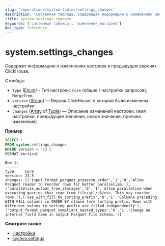 ```yaml
---
slug: '/operations/system-tables/settings_changes'
description: 'Системная таблица, содержащая информацию о изменениях настроек в предыдущих'
title: system.settings_changes
keywords: ['системная таблица', 'изменения_настроек']
doc_type: reference
---
```

# system.settings_changes

Содержит информацию о изменениях настроек в предыдущих версиях ClickHouse.

Столбцы:

- `type` ([Enum](../../sql-reference/data-types/enum.md)) - Тип настроек: `Core` (общие / настройки запросов), `MergeTree`.
- `version` ([String](../../sql-reference/data-types/string.md)) — Версия ClickHouse, в которой были изменены настройки
- `changes` ([Array](../../sql-reference/data-types/array.md) of [Tuple](../../sql-reference/data-types/tuple.md)) — Описание изменений настроек: (имя настройки, предыдущее значение, новое значение, причина изменения)

**Пример**

```sql
SELECT *
FROM system.settings_changes
WHERE version = '23.5'
FORMAT Vertical
```

```text
Row 1:
──────
type:    Core
version: 23.5
changes: [('input_format_parquet_preserve_order','1','0','Allow Parquet reader to reorder rows for better parallelism.'),('parallelize_output_from_storages','0','1','Allow parallelism when executing queries that read from file/url/s3/etc. This may reorder rows.'),('use_with_fill_by_sorting_prefix','0','1','Columns preceding WITH FILL columns in ORDER BY clause form sorting prefix. Rows with different values in sorting prefix are filled independently'),('output_format_parquet_compliant_nested_types','0','1','Change an internal field name in output Parquet file schema.')]
```

**Смотрите также**

- [Настройки](/operations/system-tables/overview#system-tables-introduction)
- [system.settings](settings.md)